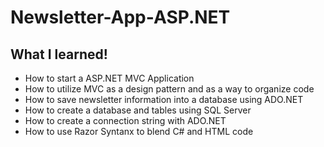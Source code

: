 # Newsletter-App-ASP.NET


## What I learned!
* How to start a ASP.NET MVC Application
* How to utilize MVC as a design pattern and as a way to organize code
* How to save newsletter information into a database using ADO.NET
* How to create a database and tables using SQL Server
* How to create a connection string with ADO.NET
* How to use Razor Syntanx to blend C# and HTML code
